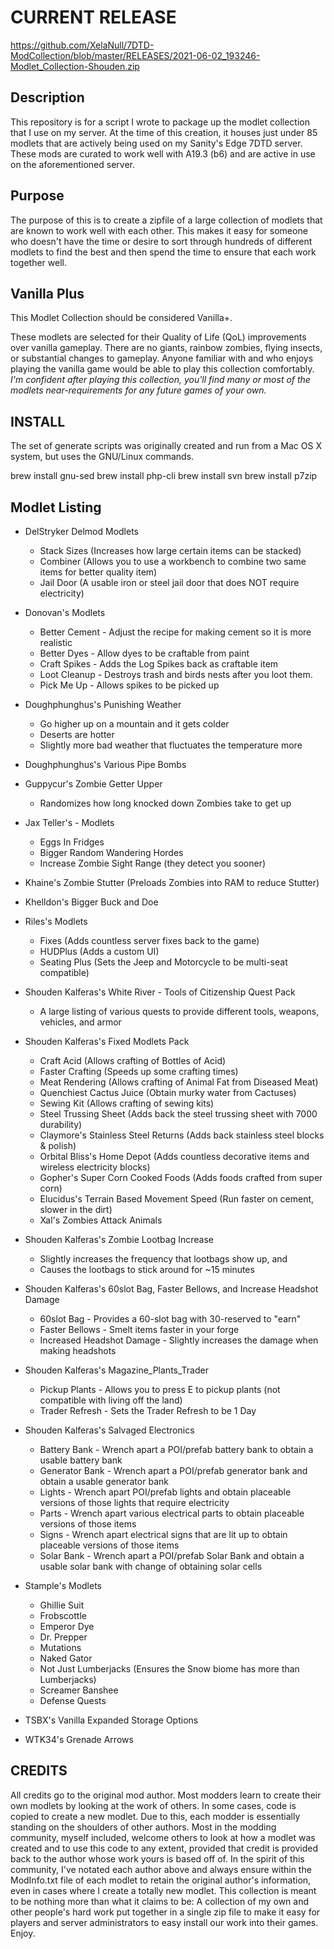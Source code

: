 # CURRENT RELEASE

<https://github.com/XelaNull/7DTD-ModCollection/blob/master/RELEASES/2021-06-02_193246-Modlet_Collection-Shouden.zip>

## Description

This repository is for a script I wrote to package up the modlet collection that I use on my server. At the time of this creation, it houses just under 85 modlets that are actively being used on my Sanity's Edge 7DTD server. These mods are curated to work well with A19.3 (b6) and are active in use on the aforementioned server.

## Purpose

The purpose of this is to create a zipfile of a large collection of modlets that are known to work well with each other. This makes it easy for someone who doesn't have the time or desire to sort through hundreds of different modlets to find the best and then spend the time to ensure that each work together well.

## Vanilla Plus

This Modlet Collection should be considered Vanilla+.

These modlets are selected for their Quality of Life (QoL) improvements over vanilla gameplay. There are no giants, rainbow zombies, flying insects, or substantial changes to gameplay. Anyone familiar with and who enjoys playing the vanilla game would be able to play this collection comfortably. _I'm confident after playing this collection, you'll find many or most of the modlets near-requirements for any future games of your own._

## INSTALL

The set of generate scripts was originally created and run from a Mac OS X system, but uses the GNU/Linux commands.

brew install gnu-sed
brew install php-cli
brew install svn
brew install p7zip

## Modlet Listing

- DelStryker Delmod Modlets

  - Stack Sizes (Increases how large certain items can be stacked)
  - Combiner (Allows you to use a workbench to combine two same items for better quality item)
  - Jail Door (A usable iron or steel jail door that does NOT require electricity)

- Donovan's Modlets

  - Better Cement - Adjust the recipe for making cement so it is more realistic
  - Better Dyes - Allow dyes to be craftable from paint
  - Craft Spikes - Adds the Log Spikes back as craftable item
  - Loot Cleanup - Destroys trash and birds nests after you loot them.
  - Pick Me Up - Allows spikes to be picked up

- Doughphunghus's Punishing Weather

  - Go higher up on a mountain and it gets colder
  - Deserts are hotter
  - Slightly more bad weather that fluctuates the temperature more

- Doughphunghus's Various Pipe Bombs

- Guppycur's Zombie Getter Upper

  - Randomizes how long knocked down Zombies take to get up

- Jax Teller's - Modlets

  - Eggs In Fridges
  - Bigger Random Wandering Hordes
  - Increase Zombie Sight Range (they detect you sooner)

- Khaine's Zombie Stutter (Preloads Zombies into RAM to reduce Stutter)

- Khelldon's Bigger Buck and Doe

- Riles's Modlets

  - Fixes (Adds countless server fixes back to the game)
  - HUDPlus (Adds a custom UI)
  - Seating Plus (Sets the Jeep and Motorcycle to be multi-seat compatible)

- Shouden Kalferas's White River - Tools of Citizenship Quest Pack

  - A large listing of various quests to provide different tools, weapons, vehicles, and armor

- Shouden Kalferas's Fixed Modlets Pack

  - Craft Acid (Allows crafting of Bottles of Acid)
  - Faster Crafting (Speeds up some crafting times)
  - Meat Rendering (Allows crafting of Animal Fat from Diseased Meat)
  - Quenchiest Cactus Juice (Obtain murky water from Cactuses)
  - Sewing Kit (Allows crafting of sewing kits)
  - Steel Trussing Sheet (Adds back the steel trussing sheet with 7000 durability)
  - Claymore's Stainless Steel Returns (Adds back stainless steel blocks & polish)
  - Orbital Bliss's Home Depot (Adds countless decorative items and wireless electricity blocks)
  - Gopher's Super Corn Cooked Foods (Adds foods crafted from super corn)
  - Elucidus's Terrain Based Movement Speed (Run faster on cement, slower in the dirt)
  - Xal's Zombies Attack Animals

- Shouden Kalferas's Zombie Lootbag Increase

  - Slightly increases the frequency that lootbags show up, and
  - Causes the lootbags to stick around for ~15 minutes

- Shouden Kalferas's 60slot Bag, Faster Bellows, and Increase Headshot Damage

  - 60slot Bag - Provides a 60-slot bag with 30-reserved to "earn"
  - Faster Bellows - Smelt items faster in your forge
  - Increased Headshot Damage - Slightly increases the damage when making headshots

- Shouden Kalferas's Magazine_Plants_Trader

  - Pickup Plants - Allows you to press E to pickup plants (not compatible with living off the land)
  - Trader Refresh - Sets the Trader Refresh to be 1 Day

- Shouden Kalferas's Salvaged Electronics

  - Battery Bank - Wrench apart a POI/prefab battery bank to obtain a usable battery bank
  - Generator Bank - Wrench apart a POI/prefab generator bank and obtain a usable generator bank
  - Lights - Wrench apart POI/prefab lights and obtain placeable versions of those lights that require electricity
  - Parts - Wrench apart various electrical parts to obtain placeable versions of those items
  - Signs - Wrench apart electrical signs that are lit up to obtain placeable versions of those items
  - Solar Bank - Wrench apart a POI/prefab Solar Bank and obtain a usable solar bank with change of obtaining solar cells

- Stample's Modlets

  - Ghillie Suit
  - Frobscottle
  - Emperor Dye
  - Dr. Prepper
  - Mutations
  - Naked Gator
  - Not Just Lumberjacks (Ensures the Snow biome has more than Lumberjacks)
  - Screamer Banshee
  - Defense Quests

- TSBX's Vanilla Expanded Storage Options

- WTK34's Grenade Arrows

## CREDITS

All credits go to the original mod author. Most modders learn to create their own modlets by looking at the work of others. In some cases, code is copied to create a new modlet. Due to this, each modder is essentially standing on the shoulders of other authors. Most in the modding community, myself included, welcome others to look at how a modlet was created and to use this code to any extent, provided that credit is provided back to the author whose work yours is based off of. In the spirit of this community, I've notated each author above and always ensure within the ModInfo.txt file of each modlet to retain the original author's information, even in cases where I create a totally new modlet. This collection is meant to be nothing more than what it claims to be: A collection of my own and other people's hard work put together in a single zip file to make it easy for players and server administrators to easy install our work into their games. Enjoy.
